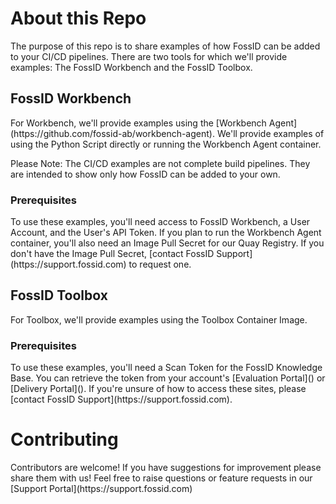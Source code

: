 <h1> About this Repo </h1>
The purpose of this repo is to share examples of how FossID can be added to your CI/CD pipelines.
There are two tools for which we'll provide examples: The FossID Workbench and the FossID Toolbox.

<h2> FossID Workbench </h2>
For Workbench, we'll provide examples using the [Workbench Agent](https://github.com/fossid-ab/workbench-agent).
We'll provide examples of using the Python Script directly or running the Workbench Agent container.

Please Note: The CI/CD examples are not complete build pipelines. They are intended to show only how FossID can be added to your own.

<h3> Prerequisites </h3>
To use these examples, you'll need access to FossID Workbench, a User Account, and the User's API Token.
If you plan to run the Workbench Agent container, you'll also need an Image Pull Secret for our Quay Registry.
If you don't have the Image Pull Secret, [contact FossID Support](https://support.fossid.com) to request one.

<h2> FossID Toolbox </h2>
For Toolbox, we'll provide examples using the Toolbox Container Image. 

<h3> Prerequisites </h3>
To use these examples, you'll need a Scan Token for the FossID Knowledge Base. 
You can retrieve the token from your account's [Evaluation Portal]() or [Delivery Portal]().
If you're unsure of how to access these sites, please [contact FossID Support](https://support.fossid.com).

<h1> Contributing </h1>
Contributors are welcome! If you have suggestions for improvement please share them with us!
Feel free to raise questions or feature requests in our [Support Portal](https://support.fossid.com)
